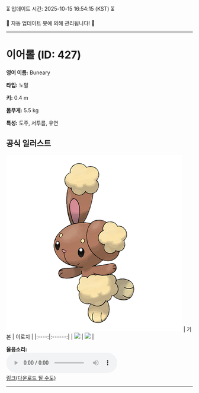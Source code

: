 
⏳ 업데이트 시간: 2025-10-15 16:54:15 (KST) ⏳

🤖 자동 업데이트 봇에 의해 관리됩니다! 🤖

---

# 이어롤 (ID: 427)
**영어 이름:** Buneary

**타입:** 노말

**키:** 0.4 m

**몸무게:** 5.5 kg

**특성:** 도주, 서투름, 유연

## 공식 일러스트
![](https://raw.githubusercontent.com/PokeAPI/sprites/master/sprites/pokemon/other/official-artwork/427.png)
| 기본 | 이로치 |
|:----:|:------:|
| <img src="http://play.pokemonshowdown.com/sprites/ani/buneary.gif" width="200"> | <img src="http://play.pokemonshowdown.com/sprites/ani-shiny/buneary.gif" width="200"> |

**울음소리:**<br><audio controls src="https://raw.githubusercontent.com/PokeAPI/cries/main/cries/pokemon/latest/427.ogg"></audio><br> [링크(다운로드 될 수도)](https://raw.githubusercontent.com/PokeAPI/cries/main/cries/pokemon/latest/427.ogg)


---

